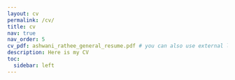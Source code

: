 ```yaml
---
layout: cv
permalink: /cv/
title: cv
nav: true
nav_order: 5
cv_pdf: ashwani_rathee_general_resume.pdf # you can also use external links here
description: Here is my CV
toc:
  sidebar: left
---
```

